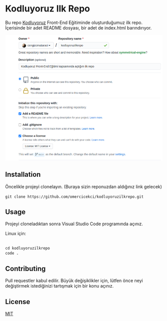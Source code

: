 # Kodluyoruz Ilk Repo

Bu repo [Kodluyoruz](https://www.kodluyoruz.org/) Front-End Eğitiminde oluşturduğumuz ilk repo. İçerisinde bir adet README dosyası, bir adet de index.html barındırıyor.

![pic](https://raw.githubusercontent.com/Kodluyoruz/taskforce/main/git/odev1/figures/github.png)

## Installation
 
Öncelikle projeyi clonelayın. (Buraya sizin reponuzdan aldığınız link gelecek)

`git clone https://github.com/omercicekci/kodluyoruzilkrepo.git`

## Usage
Projeyi cloneladıktan sonra Visual Studio Code programında açınız.

Linux için:

```

cd kodluyoruzilkrepo
code .

```
## Contributing
Pull requestler kabul edilir. Büyük değişiklikler için, lütfen önce neyi değiştirmek istediğinizi tartışmak için bir konu açınız.

## License
[MIT](https://choosealicense.com/licenses/mit/)